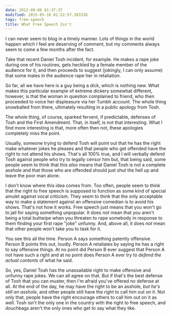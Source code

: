 ```yaml
---
date: 2012-08-06 01:37:37
modified: 2015-05-16 01:52:57.383328
tags: free-speech
title: What Free Speech Isn't
---
```


I can never seem to blog in a timely manner. Lots of things in the world
happen which I feel are deserving of comment, but my comments always seem to
come a few months after the fact.

Take that recent Daniel Tosh incident, for example.  He makes a rape joke
during one of his routines, gets heckled by a female member of the audience
for it, and then proceeds to suggest (jokingly, I can only assume) that some
males in the audience rape her in retaliation.

So far, all we have here is a guy being a dick, which is nothing new.  What
makes this particular example of extreme dickery somewhat different,
however, is that the woman in question complained to friend, who then
proceeded to voice her displeasure via her Tumblr account.  The whole thing
snowballed from there, ultimately resulting in a public apology from Tosh.

The whole thing, of course, sparked fervent, if predictable, defenses of
Tosh and the First Amendment.  That, in itself, is not that interesting.
What I find more interesting is that, more often then not, these apologies
completely miss the point.

Usually, someone trying to defend Tosh will point out that he has the right
make whatever jokes he pleases and that people who get offended have the
right to not attend his shows.  That's all 100% true, and I will verbally
defend Tosh against people who try to legally censor him but, that being said,
some people seem to think that this *also* means that Daniel Tosh is not a
complete asshole and that those who are offended should just shut the hell
up and leave the poor man alone.

I don't know where this idea comes from.  Too often, people seem to think
that the right to free speech is supposed to function as some kind of
special amulet against vocal criticism.  They seem to think that the only
acceptable way to make a statement against an offensive comedian is to avoid
his shows.  That's not how it works.  Free speech just means that you won't
go to jail for saying something unpopular.  It does *not* mean that you
aren't being a total buttwipe when you threaten to rape somebody in response
to them finding your first rape "joke" unfunny. And, above all, it does
*not* mean that other people won't take you to task for it.

You see this all the time.  Person A says something patently offensive.
Person B points this out, loudly.  Person A retaliates by saying he has a
right to say offensive things.  At no point did Person B ever suggest that
Person A not have such a right and at no point does Person A ever try to
*defend the actual contents* of what he said.

So, yes, Daniel Tosh has the unassailable right to make offensive and
unfunny rape jokes.  We can all agree on that.  But if that's the best
defense of Tosh that you can muster, then I'm afraid you've offered no
defense at all.  At the end of the day, he may have the right to be an
asshole, *but he's still an asshole*, and other people still have the right
to call him out on it.  Not only that, people have the right encourage
others to call him out on it as well.  Tosh isn't the only one in the
country with the right to free speech, and douchbags aren't the only ones
who get to say what they like.